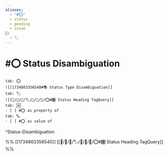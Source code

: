 ```yaml
---
aliases:
  - "#⭕"
  - status
  - pending
  - issue
📁:
  - 🏷️
---
```

# #⭕ Status Disambiguation

```tabs
tab: ⭕
![[1734863356540#📚 Status Type Disambiguation]]
tab: 🏷️
![[📁/🧠/🏁/🏷️/📁/🧠/🏁/⭕#🎛️ Status Heading TagQuery]]
tab: 🆔
- [ ] #⭕ as property of
tab: 🔤
- [ ] #⭕ as value of 
```

^Status-Disambiguation

%%
[[1734863356540]]
[[📁/🧠/🏁/🏷️/📁/🧠/🏁/⭕#🎛️ Status Heading TagQuery]]
%%